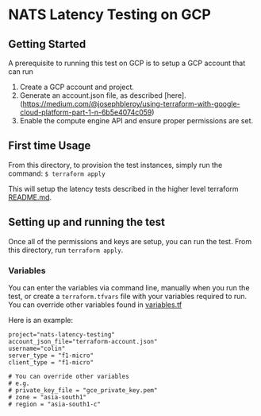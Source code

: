 # NATS Latency Testing on GCP

## Getting Started

A prerequisite to running this test on GCP is to setup a GCP account that can run  

1. Create a GCP account and project.
2. Generate an account.json file, as described [here].(https://medium.com/@josephbleroy/using-terraform-with-google-cloud-platform-part-1-n-6b5e4074c059)
3. Enable the compute engine API and ensure proper permissions are set.

## First time Usage

From this directory, to provision the test instances, simply run the command:
`$ terraform apply`

This will setup the latency tests described in the higher level terraform [README.md](../readme.md).

## Setting up and running the test

Once all of the permissions and keys are setup, you can run the test.  From this
directory, run `terraform apply`.

### Variables

You can enter the variables via command line, manually when you run the test, or create a `terraform.tfvars` file with your variables required to run.   You can override other
variables found in [variables.tf](variables.tf)

Here is an example:

```text
project="nats-latency-testing"
account_json_file="terraform-account.json"
username="colin"
server_type = "f1-micro"
client_type = "f1-micro"

# You can override other variables
# e.g.
# private_key_file = "gce_private_key.pem"
# zone = "asia-south1"
# region = "asia-south1-c"
```